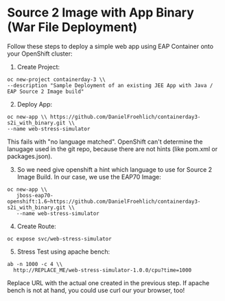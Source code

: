 # Source 2 Image with App Binary (War File Deployment)

Follow these steps to deploy a simple web app using EAP Container onto your OpenShift cluster:

1. Create Project:
```
oc new-project containerday-3 \\
--description "Sample Deployment of an existing JEE App with Java / EAP Source 2 Image build"
```
2. Deploy App:
```
oc new-app \\ https://github.com/DanielFroehlich/containerday3-s2i_with_binary.git \\
--name web-stress-simulator
```
This fails with "no language matched". OpenShift can't determine the lanugage used in the git repo, because there are not hints (like pom.xml or packages.json).

3. So we need give openshift a hint which language to use for Source 2 Image Build. In our case, we use the EAP70 Image:
```
oc new-app \\
   jboss-eap70-openshift:1.6~https://github.com/DanielFroehlich/containerday3-s2i_with_binary.git \\
   --name web-stress-simulator
```
4. Create Route:
```
oc expose svc/web-stress-simulator
```
5. Stress Test using apache bench:
```
ab -n 1000 -c 4 \\
  http://REPLACE_ME/web-stress-simulator-1.0.0/cpu?time=1000
```
Replace URL with the actual one created in the previous step.
If apache bench is not at hand, you could use curl our your browser, too!
